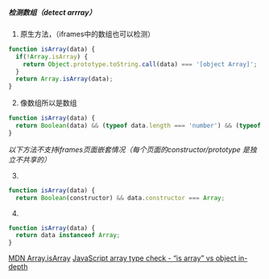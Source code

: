 ##### 检测数组（detect arrray）
1. 原生方法，（iframes中的数组也可以检测）
``` javascript
function isArray(data) {
  if(!Array.isArray) {
    return Object.prototype.toString.call(data) === '[object Array]';
  }
  return Array.isArray(data);
}
```
2. 像数组所以是数组
``` javascript
function isArray(data) {
  return Boolean(data) && (typeof data.length === 'number') && (typeof data.push === 'function');
}
```

*以下方法不支持iframes页面嵌套情况（每个页面的constructor/prototype 是独立不共享的）*

3. 
``` javascript
function isArray(data) {
  return Boolean(constructor) && data.constructor === Array;
```
4. 
``` javascript
function isArray(data) {
  return data instanceof Array;
}
```

[MDN Array.isArray](https://developer.mozilla.org/zh-CN/docs/Web/JavaScript/Reference/Global_Objects/Array/isArray)
[JavaScript array type check - “is array” vs object in-depth](https://codewithhugo.com/detecting-object-vs-array-in-javascript-by-example/)
